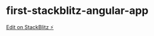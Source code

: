 # first-stackblitz-angular-app

[Edit on StackBlitz ⚡️](https://stackblitz.com/edit/first-stackblitz-angular-app)